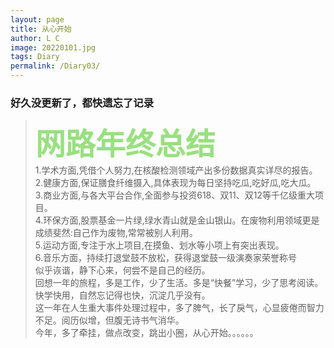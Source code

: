 ```yaml
---
layout: page
title: 从心开始
author: L C
image: 20220101.jpg
tags: Diary
permalink: /Diary03/
---
```

### 好久没更新了，都快遗忘了记录
> **<font face="黑体" color="#99E080" size=10px>网路年终总结</font>**     
1.学术方面,凭借个人努力,在核酸检测领域产出多份数据真实详尽的报告。  
2.健康方面,保证膳食纤维摄入,具体表现为每日坚持吃瓜,吃好瓜,吃大瓜。  
3.商业方面,与各大平台合作,全面参与投资618、双11、双12等千亿级重大项目。  
4.环保方面,股票基金一片绿,绿水青山就是金山银山。在废物利用领域更是成绩斐然:自己作为废物,常常被别人利用。  
5.运动方面,专注于水上项目,在摸鱼、划水等小项上有突出表现。  
6.音乐方面，持续打退堂鼓不放松，获得退堂鼓一级演奏家荣誉称号  
似乎诙谐，静下心来，何尝不是自己的经历。  
回想一年的旅程，多是工作，少了生活。多是“快餐”学习，少了思考阅读。快学快用，自然忘记得也快，沉淀几乎没有。   
这一年在人生重大事件处理过程中，多了脾气，长了戾气，心显疲倦而智力不足。阅历似增，但腹无诗书气消华。  
今年，多了牵挂，做点改变，跳出小圈，从心开始。。。。。。



